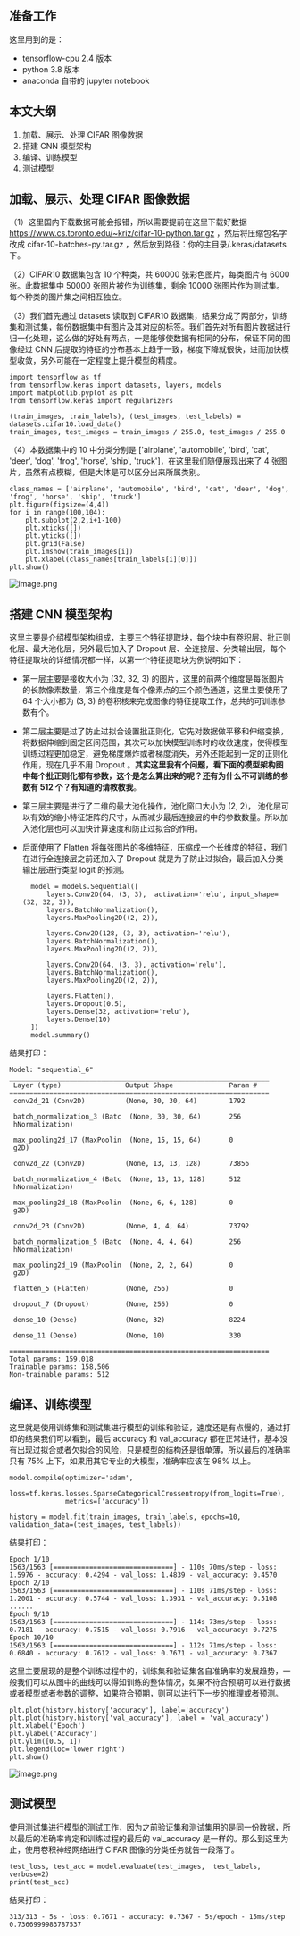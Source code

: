 

## 准备工作

这里用到的是：

*  tensorflow-cpu 2.4 版本
*  python 3.8 版本 
*  anaconda 自带的 jupyter notebook


## 本文大纲

1. 加载、展示、处理 CIFAR 图像数据
2. 搭建 CNN 模型架构
3. 编译、训练模型
4. 测试模型

## 加载、展示、处理 CIFAR 图像数据

（1）这里国内下载数据可能会报错，所以需要提前在这里下载好数据 https://www.cs.toronto.edu/~kriz/cifar-10-python.tar.gz ，然后将压缩包名字改成  cifar-10-batches-py.tar.gz ，然后放到路径：你的主目录/.keras/datasets 下。

（2）CIFAR10 数据集包含 10 个种类，共 60000 张彩色图片，每类图片有 6000 张。此数据集中 50000 张图片被作为训练集，剩余 10000 张图片作为测试集。每个种类的图片集之间相互独立。
 
（3）我们首先通过 datasets 读取到 CIFAR10 数据集，结果分成了两部分，训练集和测试集，每份数据集中有图片及其对应的标签。我们首先对所有图片数据进行归一化处理，这么做的好处有两点，一是能够使数据有相同的分布，保证不同的图像经过 CNN 后提取的特征的分布基本上趋于一致，梯度下降就很快，进而加快模型收敛，另外可能在一定程度上提升模型的精度。

	import tensorflow as tf
	from tensorflow.keras import datasets, layers, models
	import matplotlib.pyplot as plt
	from tensorflow.keras import regularizers
	
	(train_images, train_labels), (test_images, test_labels) = datasets.cifar10.load_data()
	train_images, test_images = train_images / 255.0, test_images / 255.0

（4）本数据集中的 10 中分类分别是 ['airplane', 'automobile', 'bird', 'cat', 'deer', 'dog', 'frog', 'horse', 'ship', 'truck']，在这里我们随便展现出来了 4 张图片，虽然有点模糊，但是大体是可以区分出来所属类别。

	class_names = ['airplane', 'automobile', 'bird', 'cat', 'deer', 'dog', 'frog', 'horse', 'ship', 'truck']
	plt.figure(figsize=(4,4))
	for i in range(100,104):
	    plt.subplot(2,2,i+1-100)
	    plt.xticks([])
	    plt.yticks([])
	    plt.grid(False)
	    plt.imshow(train_images[i])
	    plt.xlabel(class_names[train_labels[i][0]])
	plt.show()
	

![image.png](https://p1-juejin.byteimg.com/tos-cn-i-k3u1fbpfcp/3642263b8ca14644b65d17e6fb30f647~tplv-k3u1fbpfcp-watermark.image?)

## 搭建 CNN 模型架构

这里主要是介绍模型架构组成，主要三个特征提取块，每个块中有卷积层、批正则化层、最大池化层，另外最后加入了 Dropout 层、全连接层、分类输出层，每个特征提取块的详细情况都一样，以第一个特征提取块为例说明如下：

* 第一层主要是接收大小为 (32, 32, 3) 的图片，这里的前两个维度是每张图片的长款像素数量，第三个维度是每个像素点的三个颜色通道，这里主要使用了 64 个大小都为 (3, 3) 的卷积核来完成图像的特征提取工作，总共的可训练参数有个。

* 第二层主要是过了防止过拟合设置批正则化，它先对数据做平移和伸缩变换，将数据伸缩到固定区间范围，其次可以加快模型训练时的收敛速度，使得模型训练过程更加稳定，避免梯度爆炸或者梯度消失，另外还能起到一定的正则化作用，现在几乎不用 Dropout 。**其实这里我有个问题，看下面的模型架构图中每个批正则化都有参数，这个是怎么算出来的呢？还有为什么不可训练的参数有 512 个？有知道的请教教我**。

* 第三层主要是进行了二维的最大池化操作，池化窗口大小为 (2, 2)， 池化层可以有效的缩小特征矩阵的尺寸，从而减少最后连接层的中的参数数量。所以加入池化层也可以加快计算速度和防止过拟合的作用。

* 后面使用了 Flatten 将每张图片的多维特征，压缩成一个长维度的特征，我们在进行全连接层之前还加入了 Dropout 就是为了防止过拟合，最后加入分类输出层进行类型 logit 的预测。

		model = models.Sequential([
		    layers.Conv2D(64, (3, 3),  activation='relu', input_shape=(32, 32, 3)),
		    layers.BatchNormalization(),
		    layers.MaxPooling2D((2, 2)),
		    
		    layers.Conv2D(128, (3, 3), activation='relu'),
		    layers.BatchNormalization(),
		    layers.MaxPooling2D((2, 2)),
		    
		    layers.Conv2D(64, (3, 3), activation='relu'),
		    layers.BatchNormalization(),
		    layers.MaxPooling2D((2, 2)),
		    
		    layers.Flatten(),
		    layers.Dropout(0.5),
		    layers.Dense(32, activation='relu'),
		    layers.Dense(10)
		])
		model.summary()

结果打印：

	Model: "sequential_6"
	_________________________________________________________________
	 Layer (type)                Output Shape              Param #   
	=================================================================
	 conv2d_21 (Conv2D)          (None, 30, 30, 64)        1792      
	                                                                 
	 batch_normalization_3 (Batc  (None, 30, 30, 64)       256       
	 hNormalization)                                                 
	                                                                 
	 max_pooling2d_17 (MaxPoolin  (None, 15, 15, 64)       0         
	 g2D)                                                            
	                                                                 
	 conv2d_22 (Conv2D)          (None, 13, 13, 128)       73856     
	                                                                 
	 batch_normalization_4 (Batc  (None, 13, 13, 128)      512       
	 hNormalization)                                                 
	                                                                 
	 max_pooling2d_18 (MaxPoolin  (None, 6, 6, 128)        0         
	 g2D)                                                            
	                                                                 
	 conv2d_23 (Conv2D)          (None, 4, 4, 64)          73792     
	                                                                 
	 batch_normalization_5 (Batc  (None, 4, 4, 64)         256       
	 hNormalization)                                                 
	                                                                 
	 max_pooling2d_19 (MaxPoolin  (None, 2, 2, 64)         0         
	 g2D)                                                            
	                                                                 
	 flatten_5 (Flatten)         (None, 256)               0         
	                                                                 
	 dropout_7 (Dropout)         (None, 256)               0         
	                                                                 
	 dense_10 (Dense)            (None, 32)                8224      
	                                                                 
	 dense_11 (Dense)            (None, 10)                330       
	                                                                 
	=================================================================
	Total params: 159,018
	Trainable params: 158,506
	Non-trainable params: 512

## 编译、训练模型

这里就是使用训练集和测试集进行模型的训练和验证，速度还是有点慢的，通过打印的结果我们可以看到，最后 accuracy 和 val_accuracy 都在正常进行，基本没有出现过拟合或者欠拟合的风险，只是模型的结构还是很单薄，所以最后的准确率只有 75% 上下，如果用其它专业的大模型，准确率应该在 98% 以上。


	model.compile(optimizer='adam',
	              loss=tf.keras.losses.SparseCategoricalCrossentropy(from_logits=True),
	              metrics=['accuracy'])
	
	history = model.fit(train_images, train_labels, epochs=10, validation_data=(test_images, test_labels))

结果打印：

	Epoch 1/10
	1563/1563 [==============================] - 110s 70ms/step - loss: 1.5976 - accuracy: 0.4294 - val_loss: 1.4839 - val_accuracy: 0.4570
	Epoch 2/10
	1563/1563 [==============================] - 110s 71ms/step - loss: 1.2001 - accuracy: 0.5744 - val_loss: 1.3931 - val_accuracy: 0.5108
	......
	Epoch 9/10
	1563/1563 [==============================] - 114s 73ms/step - loss: 0.7181 - accuracy: 0.7515 - val_loss: 0.7916 - val_accuracy: 0.7275
	Epoch 10/10
	1563/1563 [==============================] - 112s 71ms/step - loss: 0.6840 - accuracy: 0.7612 - val_loss: 0.7671 - val_accuracy: 0.7367
	
这里主要展现的是整个训练过程中的，训练集和验证集各自准确率的发展趋势，一般我们可以从图中的曲线可以得知训练的整体情况，如果不符合预期可以进行数据或者模型或者参数的调整，如果符合预期，则可以进行下一步的推理或者预测。

	plt.plot(history.history['accuracy'], label='accuracy')
	plt.plot(history.history['val_accuracy'], label = 'val_accuracy')
	plt.xlabel('Epoch')
	plt.ylabel('Accuracy')
	plt.ylim([0.5, 1])
	plt.legend(loc='lower right')
	plt.show()
        

![image.png](https://p6-juejin.byteimg.com/tos-cn-i-k3u1fbpfcp/c232b67f060d4716b0c527a8ed04b77a~tplv-k3u1fbpfcp-watermark.image?)

## 测试模型

使用测试集进行模型的测试工作，因为之前验证集和测试集用的是同一份数据，所以最后的准确率肯定和训练过程的最后的 val_accuracy 是一样的。那么到这里为止，使用卷积神经网络进行 CIFAR 图像的分类任务就告一段落了。


	test_loss, test_acc = model.evaluate(test_images,  test_labels, verbose=2)
	print(test_acc)
	
结果打印：

	313/313 - 5s - loss: 0.7671 - accuracy: 0.7367 - 5s/epoch - 15ms/step
	0.7366999983787537





